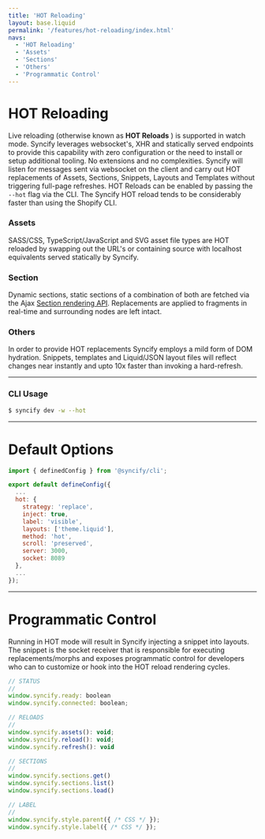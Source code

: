 ```yaml
---
title: 'HOT Reloading'
layout: base.liquid
permalink: '/features/hot-reloading/index.html'
navs:
  - 'HOT Reloading'
  - 'Assets'
  - 'Sections'
  - 'Others'
  - 'Programmatic Control'
---
```


# HOT Reloading

Live reloading (otherwise known as **HOT Reloads** ) is supported in watch mode. Syncify leverages websocket's, XHR and statically served endpoints to provide this capability with zero configuration or the need to install or setup additional tooling. No extensions and no complexities. Syncify will listen for messages sent via websocket on the client and carry out HOT replacements of Assets, Sections, Snippets, Layouts and Templates without triggering full-page refreshes. HOT Reloads can be enabled by passing the `--hot` flag via the CLI. The Syncify HOT reload tends to be considerably faster than using the Shopify CLI.

### Assets

SASS/CSS, TypeScript/JavaScript and SVG asset file types are HOT reloaded by swapping out the URL's or containing source with localhost equivalents served statically by Syncify.

### Section

Dynamic sections, static sections of a combination of both are fetched via the Ajax [Section rendering API](https://shopify.dev/docs/api/section-rendering). Replacements are applied to fragments in real-time and surrounding nodes are left intact.

### Others

In order to provide HOT replacements Syncify employs a mild form of DOM hydration. Snippets, templates and Liquid/JSON layout files will reflect changes near instantly and upto 10x faster than invoking a hard-refresh.

---

### CLI Usage

```bash
$ syncify dev -w --hot
```

---

# Default Options

```js
import { definedConfig } from '@syncify/cli';

export default defineConfig({
  ...
  hot: {
    strategy: 'replace',
    inject: true,
    label: 'visible',
    layouts: ['theme.liquid'],
    method: 'hot',
    scroll: 'preserved',
    server: 3000,
    socket: 8089
  },
  ...
});
```

---

# Programmatic Control

Running in HOT mode will result in Syncify injecting a snippet into layouts. The snippet is the socket receiver that is responsible for executing replacements/morphs and exposes programmatic control for developers who can to customize or hook into the HOT reload rendering cycles.

```js
// STATUS
//
window.syncify.ready: boolean
window.syncify.connected: boolean;

// RELOADS
//
window.syncify.assets(): void;
window.syncify.reload(): void;
window.syncify.refresh(): void

// SECTIONS
//
window.syncify.sections.get()
window.syncify.sections.list()
window.syncify.sections.load()

// LABEL
//
window.syncify.style.parent({ /* CSS */ });
window.syncify.style.label({ /* CSS */ });
```
